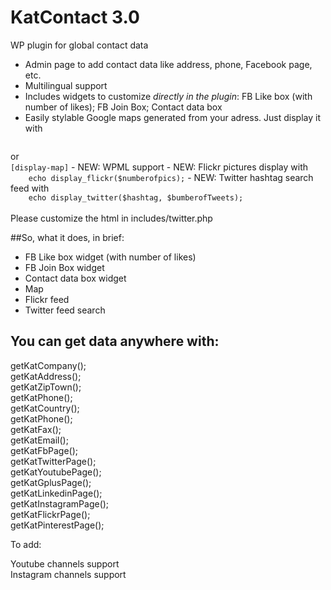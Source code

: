 # KatContact 3.0
WP plugin for global contact data

- Admin page to add contact data like address, phone, Facebook page, etc.
- Multilingual support
- Includes widgets to customize *directly in the plugin*:  FB Like box (with number of likes); FB Join Box; Contact data box
- Easily stylable Google maps generated from your adress. Just display it with 
<code>
<?php echo display_map(); ?></code>
or
<code>
[display-map]</code>
- NEW: WPML support
- NEW: Flickr pictures display with 
<code>
	echo display_flickr($numberofpics);</code>
- NEW: Twitter hashtag search feed with 
<code>
	echo display_twitter($hashtag, $bumberofTweets);
</code><br />
Please customize the html in includes/twitter.php

##So, what it does, in brief:
- FB Like box widget (with number of likes)
- FB Join Box widget
- Contact data box widget
- Map
- Flickr feed
- Twitter feed search
	
## You can get data anywhere with:
getKatCompany();<br />
getKatAddress();<br />
getKatZipTown();<br />
getKatPhone();<br />
getKatCountry();<br />
getKatPhone();<br />
getKatFax();<br />
getKatEmail();<br />
getKatFbPage();<br />
getKatTwitterPage();<br />
getKatYoutubePage();<br />
getKatGplusPage();<br />
getKatLinkedinPage();<br />
getKatInstagramPage();<br />
getKatFlickrPage();<br />
getKatPinterestPage();<br />

To add:

Youtube channels support<br />
Instagram channels support
